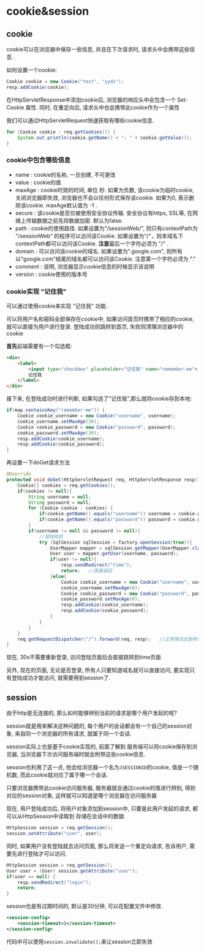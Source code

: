 # cookie&session

## cookie

cookie可以在浏览器中保存一些信息, 并且在下次请求时, 请求头中会携带这些信息.

如何设置一个cookie:

```java
Cookie cookie = new Cookie("test", "yyds");
resp.addCookie(cookie);
```

在HttpServletResponse中添加cookie后, 浏览器的响应头中会包含一个 Set-Cookie 属性. 同时, 在重定向后, 请求头中也会携带此cookie作为一个属性

我们可以通过HttpServletRequest快速获取有哪些cookie信息.

```java
for (Cookie cookie : req.getCookies()) {
    System.out.println(cookie.getName() + ": " + cookie.getValue());
}
```

### cookie中包含哪些信息

- name : cookie的名称, 一旦创建, 不可更改
- value : cookie的值
- maxAge : cookie时效的时间, 单位 秒. 如果为负数, 该cookie为临时cookie, 关闭浏览器即失效, 浏览器也不会以任何形式保存该cookie. 如果为0, 表示删除该cookie. maxAge默认值为 -1 .
- secure : 该cookie是否仅被使用安全协议传输. 安全协议有https, SSL等, 在网络上传输数据之前先将数据加密. 默认为false.
- path : cookie的使用路径. 如果设置为"/sessionWeb/", 则只有contextPath为 "/sessionWeb" 的程序可以访问该Cookie. 如果设置为"/"，则本域名下contextPath都可以访问该Cookie. **注意**最后一个字符必须为 "/" .
- domain : 可以访问该cookie的域名. 如果设置为".google.com", 则所有以"google.com"结尾的域名都可以访问该Cookie. 注意第一个字符必须为 "."
- comment : 说明, 浏览器显示cookie信息的时候显示该说明
- version : cookie使用的版本号

### cookie实现 "记住我"

可以通过使用cookie来实现 "记住我" 功能.

可以将用户名和密码全部保存在cookie中, 如果访问首页时携带了相应的cookie, 就可以直接为用户进行登录. 登陆成功则跳转到首页, 失败则清理浏览器中的cookie

**首先**前端需要有一个勾选框:

```html
<div>
    <label>
        <input type="checkbox" placeholder="记住我" name="remember-me">
        记住我
    </label>
</div>
```

接下来, 在登陆成功时进行判断, 如果勾选了"记住我",那么就将cookie存到本地:

```java
if(map.containsKey("remember-me")) { 
    Cookie cookie_username = new Cookie("username", username);
    cookie_username.setMaxAge(30);
    Cookie cookie_password = new Cookie("password", password);
    cookie_password.setMaxAge(30);
    resp.addCookie(cookie_username);
    resp.addCookie(cookie_password);
}
```

再设置一下doGet请求方法

```java
@Override
protected void doGet(HttpServletRequest req, HttpServletResponse resp) throws ServletException, IOException {
    Cookie[] cookies = req.getCookies();
    if(cookies != null){
        String username = null;
        String password = null;
        for (Cookie cookie : cookies) {
            if(cookie.getName().equals("username")) username = cookie.getValue();
            if(cookie.getName().equals("password")) password = cookie.getValue();
        }
        if(username != null && password != null){
            //登陆校验
            try (SqlSession sqlSession = factory.openSession(true)){
                UserMapper mapper = sqlSession.getMapper(UserMapper.class);
                User user = mapper.getUser(username, password);
                if(user != null){
                    resp.sendRedirect("time");
                    return;   //直接返回
                }else{
                    Cookie cookie_username = new Cookie("username", username);
                    cookie_username.setMaxAge(0);
                    Cookie cookie_password = new Cookie("password", password);
                    cookie_password.setMaxAge(0);
                    resp.addCookie(cookie_username);
                    resp.addCookie(cookie_password);
                }
            }
        }
    }
    req.getRequestDispatcher("/").forward(req, resp);   //正常情况还是转发给默认的Servlet 返回静态页面
}
```

现在, 30s不需要重新登录, 访问登陆页面后会直接跳转到time页面

另外, 现在的页面, 无论是否登录, 所有人只要知道域名就可以直接访问, 要实现只有登陆成功才能访问, 就需要用到session了.

## session

由于http是无连接的, 那么如何能够辨别当前的请求是哪个用户发起的呢?

session就是用来解决这种问题的, 每个用户的会话都会有一个自己的session对象, 来自同一个浏览器的所有请求, 就属于同一个会话.

session实际上也是基于cookie实现的, 前面了解到 服务端可以将cookie保存到浏览器, 当浏览器下次访问服务端时就会附带这些cookie信息.

session也利用了这一点, 他会给浏览器一个名为`JSESSIONID`的cookie, 值是一个随机数, 而此cookie就对应了属于哪一个会话.

只要浏览器携带此cookie访问服务器, 服务器就会通过cookie的值进行辨别, 得到对应的session对象, 这样就可以知道是哪个浏览器在访问服务器

现在, 用户登陆成功后, 将用户对象添加到session中, 只要是此用户发起的请求, 都可以从HttpSession中读取到 存储在会话中的数据.

```java
HttpSession session = req.getSession();
session.setAttribute("user", user);
```

同时, 如果用户没有登陆就去访问页面, 那么将发送一个重定向请求, 告诉用户, 需要先进行登陆才可以访问.

```java
HttpSession session = req.getSession();
User user = (User) session.getAttribute("user");
if(user == null) {
    resp.sendRedirect("login");
    return;
}
```

session也是有过期时间的, 默认是30分钟, 可以在配置文件中修改.

```xml
<session-config>
    <session-timeout>1</session-timeout>
</session-config>
```

代码中可以使用`session.invalidate();`来让session立即失效
